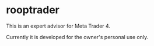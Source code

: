 # rooptrader

This is an expert advisor for Meta Trader 4.

Currently it is developed for the owner's personal use only.
